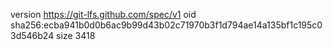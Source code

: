 version https://git-lfs.github.com/spec/v1
oid sha256:ecba941b0d0b6ac9b99d43b02c71970b3f1d794ae14a135bf1c195c03d546b24
size 3418
